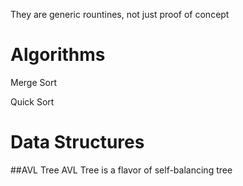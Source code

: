 They are generic rountines, not just proof of concept

# Algorithms
Merge Sort

Quick Sort

# Data Structures
##AVL Tree
AVL Tree is a flavor of self-balancing tree
